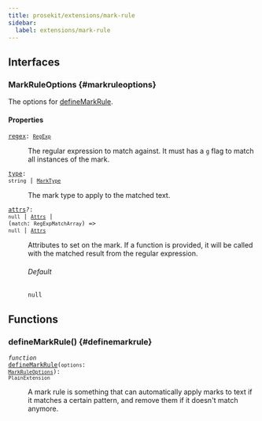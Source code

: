 ```yaml
---
title: prosekit/extensions/mark-rule
sidebar:
  label: extensions/mark-rule
---
```


## Interfaces

### MarkRuleOptions {#markruleoptions}

The options for [defineMarkRule](#definemarkrule).

#### Properties

<dl>

<dt>

<code data-typedoc-code><a id="regex" href="#regex">regex</a>: [`RegExp`](https://developer.mozilla.org/docs/Web/JavaScript/Reference/Global_Objects/RegExp)</code>

</dt>

<dd>

The regular expression to match against. It must has a `g` flag to match
all instances of the mark.

</dd>

</dl>

<dl>

<dt>

<code data-typedoc-code><a id="type" href="#type">type</a>: `string` \| [`MarkType`](../pm/model.md#marktype-1)</code>

</dt>

<dd>

The mark type to apply to the matched text.

</dd>

</dl>

<dl>

<dt>

<code data-typedoc-code><a id="attrs" href="#attrs">attrs</a><i>?</i>: `null` \| [`Attrs`](../pm/model.md#attrs-4) \| (`match`: `RegExpMatchArray`) => `null` \| [`Attrs`](../pm/model.md#attrs-4)</code>

</dt>

<dd>

Attributes to set on the mark. If a function is provided, it will be called
with the matched result from the regular expression.

###### Default

`null`

</dd>

</dl>

## Functions

### defineMarkRule() {#definemarkrule}

<dl>

<dt>

<code data-typedoc-code><i>function</i> <a id="definemarkrule" href="#definemarkrule">defineMarkRule</a>(`options`: [`MarkRuleOptions`](#markruleoptions)): `PlainExtension`</code>

</dt>

<dd>

A mark rule is something that can automatically apply marks to text if it
matches a certain pattern, and remove them if it doesn't match anymore.

</dd>

</dl>
